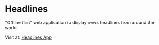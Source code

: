 ﻿# Headlines

"Offline first" web application to display news headlines from around the world. 

Visit at: [Headlines App](https://headlines-tobe.herokuapp.com)

